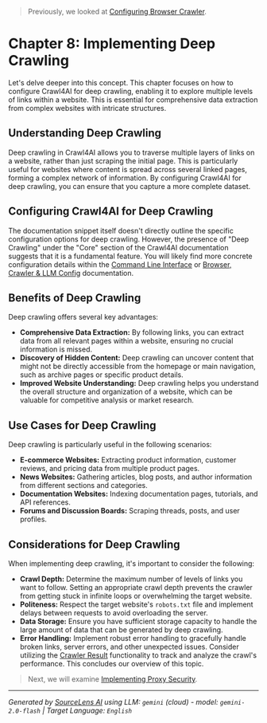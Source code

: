 > Previously, we looked at [Configuring Browser Crawler](07_configuring-browser-crawler.md).

# Chapter 8: Implementing Deep Crawling
Let's delve deeper into this concept. This chapter focuses on how to configure Crawl4AI for deep crawling, enabling it to explore multiple levels of links within a website. This is essential for comprehensive data extraction from complex websites with intricate structures.
## Understanding Deep Crawling
Deep crawling in Crawl4AI allows you to traverse multiple layers of links on a website, rather than just scraping the initial page. This is particularly useful for websites where content is spread across several linked pages, forming a complex network of information. By configuring Crawl4AI for deep crawling, you can ensure that you capture a more complete dataset.
## Configuring Crawl4AI for Deep Crawling
The documentation snippet itself doesn't directly outline the specific configuration options for deep crawling. However, the presence of "Deep Crawling" under the "Core" section of the Crawl4AI documentation suggests that it is a fundamental feature. You will likely find more concrete configuration details within the [Command Line Interface](02_using-the-crawl4ai-command-line.md) or [Browser, Crawler & LLM Config](07_configuring-browser-crawler.md) documentation.
## Benefits of Deep Crawling
Deep crawling offers several key advantages:
*   **Comprehensive Data Extraction:** By following links, you can extract data from all relevant pages within a website, ensuring no crucial information is missed.
*   **Discovery of Hidden Content:** Deep crawling can uncover content that might not be directly accessible from the homepage or main navigation, such as archive pages or specific product details.
*   **Improved Website Understanding:** Deep crawling helps you understand the overall structure and organization of a website, which can be valuable for competitive analysis or market research.
## Use Cases for Deep Crawling
Deep crawling is particularly useful in the following scenarios:
*   **E-commerce Websites:** Extracting product information, customer reviews, and pricing data from multiple product pages.
*   **News Websites:** Gathering articles, blog posts, and author information from different sections and categories.
*   **Documentation Websites:** Indexing documentation pages, tutorials, and API references.
*   **Forums and Discussion Boards:** Scraping threads, posts, and user profiles.
## Considerations for Deep Crawling
When implementing deep crawling, it's important to consider the following:
*   **Crawl Depth:** Determine the maximum number of levels of links you want to follow. Setting an appropriate crawl depth prevents the crawler from getting stuck in infinite loops or overwhelming the target website.
*   **Politeness:** Respect the target website's `robots.txt` file and implement delays between requests to avoid overloading the server.
*   **Data Storage:** Ensure you have sufficient storage capacity to handle the large amount of data that can be generated by deep crawling.
*   **Error Handling:** Implement robust error handling to gracefully handle broken links, server errors, and other unexpected issues. Consider utilizing the [Crawler Result](04_understanding-crawl-result-data.md) functionality to track and analyze the crawl's performance.
This concludes our overview of this topic.

> Next, we will examine [Implementing Proxy Security](09_implementing-proxy-security.md).


---

*Generated by [SourceLens AI](https://github.com/openXFlow/sourceLensAI) using LLM: `gemini` (cloud) - model: `gemini-2.0-flash` | Target Language: `English`*